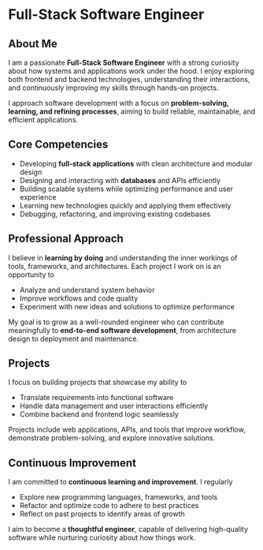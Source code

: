 # Full-Stack Software Engineer 

## About Me
I am a passionate **Full-Stack Software Engineer** with a strong curiosity about how systems and applications work under the hood. I enjoy exploring both frontend and backend technologies, understanding their interactions, and continuously improving my skills through hands-on projects.

I approach software development with a focus on **problem-solving, learning, and refining processes**, aiming to build reliable, maintainable, and efficient applications.

## Core Competencies
* Developing **full-stack applications** with clean architecture and modular design
* Designing and interacting with **databases** and APIs efficiently
* Building scalable systems while optimizing performance and user experience
* Learning new technologies quickly and applying them effectively
* Debugging, refactoring, and improving existing codebases

## Professional Approach
I believe in **learning by doing** and understanding the inner workings of tools, frameworks, and architectures. Each project I work on is an opportunity to  
* Analyze and understand system behavior  
* Improve workflows and code quality  
* Experiment with new ideas and solutions to optimize performance  

My goal is to grow as a well-rounded engineer who can contribute meaningfully to **end-to-end software development**, from architecture design to deployment and maintenance.

## Projects
I focus on building projects that showcase my ability to  
* Translate requirements into functional software  
* Handle data management and user interactions efficiently  
* Combine backend and frontend logic seamlessly  

Projects include web applications, APIs, and tools that improve workflow, demonstrate problem-solving, and explore innovative solutions.

## Continuous Improvement
I am committed to **continuous learning and improvement**. I regularly  
* Explore new programming languages, frameworks, and tools  
* Refactor and optimize code to adhere to best practices  
* Reflect on past projects to identify areas of growth  

I aim to become a **thoughtful engineer**, capable of delivering high-quality software while nurturing curiosity about how things work.
